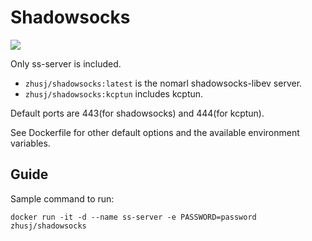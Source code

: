# Shadowsocks

![](https://images.microbadger.com/badges/image/zhusj/shadowsocks.svg)

Only ss-server is included.

* `zhusj/shadowsocks:latest` is the nomarl shadowsocks-libev server.
* `zhusj/shadowsocks:kcptun` includes kcptun.

Default ports are 443(for shadowsocks) and 444(for kcptun).

See Dockerfile for other default options and the available environment variables.

## Guide

Sample command to run:

```
docker run -it -d --name ss-server -e PASSWORD=password zhusj/shadowsocks
```
